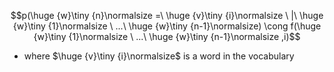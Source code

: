 $$p(\huge {w}\tiny {n}\normalsize =\ \huge {v}\tiny {i}\normalsize \ |\ \huge {w}\tiny {1}\normalsize \ ...\ \huge {w}\tiny {n-1}\normalsize) \cong f(\huge {w}\tiny {1}\normalsize \ ...\ \huge {w}\tiny {n-1}\normalsize ,i)$$
- where $\huge {v}\tiny {i}\normalsize$ is a word in the vocabulary 